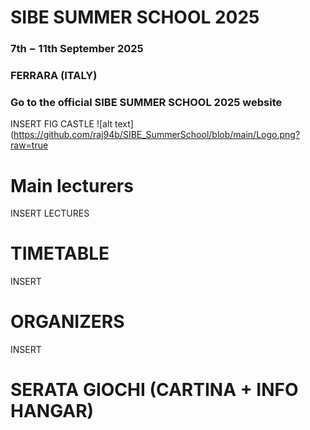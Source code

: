 # SIBE SUMMER SCHOOL 2025

### 7th − 11th September 2025
### FERRARA (ITALY)

### Go to the official SIBE SUMMER SCHOOL 2025 website

INSERT FIG CASTLE
![alt text](https://github.com/raj94b/SIBE_SummerSchool/blob/main/Logo.png?raw=true

# Main lecturers

INSERT LECTURES

# TIMETABLE

INSERT

# ORGANIZERS

INSERT

# SERATA GIOCHI (CARTINA + INFO HANGAR)
